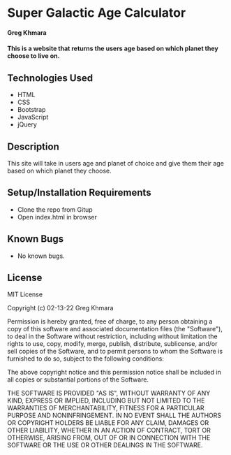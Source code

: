 # Super Galactic Age Calculator

#### Greg Khmara

#### This is a website that returns the users age based on which planet they choose to live on.

## Technologies Used

* HTML
* CSS
* Bootstrap
* JavaScript
* jQuery

## Description

This site will take in users age and planet of choice and give them their age based on which planet they choose.

## Setup/Installation Requirements

* Clone the repo from Gitup
* Open index.html in browser

## Known Bugs

* No known bugs.

## License

MIT License

Copyright (c) 02-13-22 Greg Khmara  

Permission is hereby granted, free of charge, to any person obtaining a copy
of this software and associated documentation files (the "Software"), to deal
in the Software without restriction, including without limitation the rights
to use, copy, modify, merge, publish, distribute, sublicense, and/or sell
copies of the Software, and to permit persons to whom the Software is
furnished to do so, subject to the following conditions:

The above copyright notice and this permission notice shall be included in all
copies or substantial portions of the Software.

THE SOFTWARE IS PROVIDED "AS IS", WITHOUT WARRANTY OF ANY KIND, EXPRESS OR
IMPLIED, INCLUDING BUT NOT LIMITED TO THE WARRANTIES OF MERCHANTABILITY,
FITNESS FOR A PARTICULAR PURPOSE AND NONINFRINGEMENT. IN NO EVENT SHALL THE
AUTHORS OR COPYRIGHT HOLDERS BE LIABLE FOR ANY CLAIM, DAMAGES OR OTHER
LIABILITY, WHETHER IN AN ACTION OF CONTRACT, TORT OR OTHERWISE, ARISING FROM,
OUT OF OR IN CONNECTION WITH THE SOFTWARE OR THE USE OR OTHER DEALINGS IN THE
SOFTWARE.